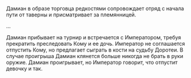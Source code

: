 Дамиан в образе торговца редкостями сопровождает отряд с начала пути от таверны и присматривает за племянницей.

...

Дамиан прибывает на турнир и встречается с Императором, требуя прекратить преследовать Кому и ее дочь. Император не соглашается отпустить Кому, но предлагает сыграть в кости на судьбу Доротеи. В случае проигрыша Дамиан клянется больше никогда не брать в руки оружие. Дамиан проигрывает, но Император говорит, что отпустит девочку и так.